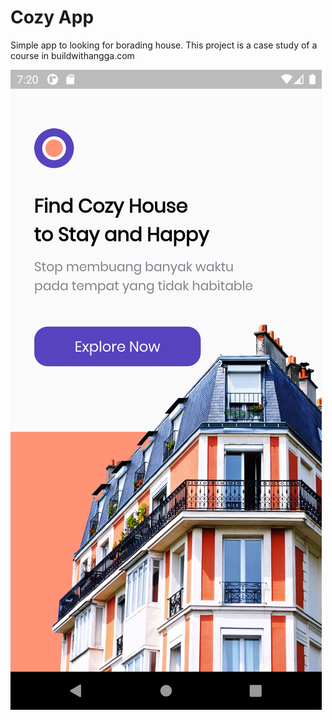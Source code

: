 # Cozy App

Simple app to looking for borading house.
This project is a case study of a course in buildwithangga.com

![screenshot](https://github.com/whisnuys/cozy-app/blob/master/assets/sc1.png?raw=true)
